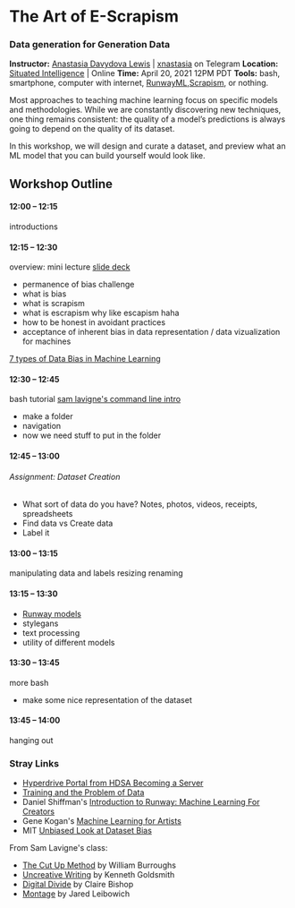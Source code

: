 # The Art of E-Scrapism
### Data generation for Generation Data


**Instructor:** [Anastasia Davydova Lewis](http://xnast.asia) | [xnastasia](https://t.me/xnastasia) on Telegram
**Location:** [Situated Intelligence](https://phi.ca/en/antenna/situated-intelligence-approches-ethiques-de-lia/) | Online
**Time:** April 20, 2021 12PM PDT
**Tools:** bash, smartphone, computer with internet, [RunwayML](https://runwayml.com/),[Scrapism](https://scrapism.lav.io/), or nothing.


Most approaches to teaching machine learning focus on specific models and methodologies. While we are constantly discovering new techniques, one thing remains consistent: the quality of a model’s predictions is always going to depend on the quality of its dataset.

In this workshop, we will design and curate a dataset, and preview what an ML model that you can build yourself would look like. 



## Workshop Outline

#### 12:00 – 12:15

introductions

#### 12:15 – 12:30

overview: mini lecture [slide deck](https://docs.google.com/presentation/d/14OkRx99_WP_iOqLS9OmwuKDLwVtIq4q5XPSWms_assA/edit?usp=sharing)
- permanence of bias challenge
- what is bias
- what is scrapism
- what is escrapism why like escapism haha
- how to be honest in avoidant practices
- acceptance of inherent bias in data representation / data vizualization for machines


[7 types of Data Bias in Machine Learning](https://towardsdatascience.com/survey-d4f168791e57)

#### 12:30 – 12:45

bash tutorial [sam lavigne's command line intro](https://scrapism.lav.io/intro-to-the-command-line/)
- make a folder
- navigation
- now we need stuff to put in the folder

#### 12:45 – 13:00

###### Assignment: Dataset Creation

- What sort of data do you have? Notes, photos, videos, receipts, spreadsheets
- Find data vs Create data
- Label it


#### 13:00 – 13:15

manipulating data and labels
resizing 
renaming

#### 13:15 – 13:30

- [Runway models](https://app.runwayml.com/models)
- stylegans
- text processing
- utility of different models 

#### 13:30 – 13:45

more bash
- make some nice representation of the dataset

#### 13:45 – 14:00

hanging out

### Stray Links


* [Hyperdrive Portal from HDSA Becoming a Server](https://github.com/karlmoubarak/hyperdrive-portal)
* [Training and the Problem of Data](https://hackersanddesigners.nl/s/Summer_Academy_2015/p/Summer_Talks:_Training_and_the_problem_of_data)
* Daniel Shiffman's [Introduction to Runway: Machine Learning For Creators](https://www.youtube.com/watch?v=ARnf4ilr9Hc)
* Gene Kogan's [Machine Learning for Artists](https://ml4a.github.io/about/)
* MIT [Unbiased Look at Dataset Bias](https://people.csail.mit.edu/torralba/research/bias/)


From Sam Lavigne's class:
* [The Cut Up Method](http://www.writing.upenn.edu/~afilreis/88v/burroughs-cutup.html) by William Burroughs
* [Uncreative Writing](https://www.chronicle.com/article/Uncreative-Writing/128908) by Kenneth Goldsmith
* [Digital Divide](https://www.artforum.com/print/201207/digital-divide-contemporary-art-and-new-media-31944) by Claire Bishop
* [Montage](https://lucian.uchicago.edu/blogs/mediatheory/keywords/montage/) by Jared Leibowich






